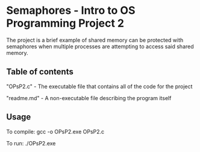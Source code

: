 # Semaphores - Intro to OS Programming Project 2
The project is a brief example of shared memory can be protected with semaphores when multiple processes are attempting to access said shared memory.

## Table of contents
"OPsP2.c" - The executable file that contains all of the code for the project

"readme.md" - A non-executable file describing the program itself

## Usage
To compile: 
gcc -o OPsP2.exe OPsP2.c

To run:
./OPsP2.exe